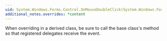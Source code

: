 ```yaml
---
uid: System.Windows.Forms.Control.OnMouseDoubleClick(System.Windows.Forms.MouseEventArgs)
additional_notes.overrides: *content
---
```


<p>When overriding <xref href="System.Windows.Forms.Control.OnMouseDoubleClick(System.Windows.Forms.MouseEventArgs)"></xref> in a derived class, be sure to call the base class's <xref href="System.Windows.Forms.Control.OnMouseDoubleClick(System.Windows.Forms.MouseEventArgs)"></xref> method so that registered delegates receive the event.</p>


